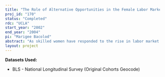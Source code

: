 ```yaml
---
title: "The Role of Alternative Opportunities in the Female Labor Market On Teacher Supply and Quality: 1940-1990"
proj_id: "170"
status: "Completed"
rdc: "UCLA"
start_year: "2002"
end_year: "2004"
pi: "Marigee Bacolod"
abstract: "As skilled women have responded to the rise in labor market opportunities and entered the professions, declining proportions of these women are in teaching. Employing data from the Integrated Public Use Microdata Series and the National Longitudinal Surveys of Young Men, Young Women, and Youth-79, I seek to estimate the effect of local labor market changes in teacher and in professional earnings opportunities on employment in teaching and in the quality of those who teach, as measured by performance on standardized tests."
layout: project
---
```


**Datasets Used:**

  - BLS - National Longitudinal Survey (Original Cohorts Geocode) 

